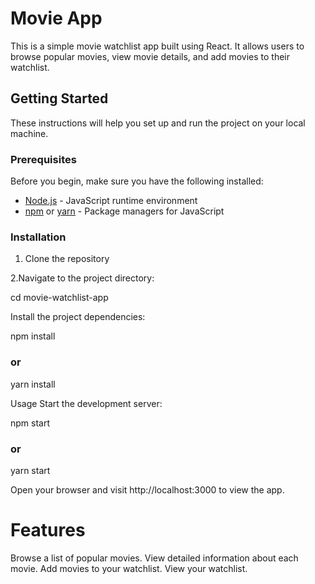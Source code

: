 # Movie  App

This is a simple movie watchlist app built using React. It allows users to browse popular movies, view movie details, and add movies to their watchlist.

## Getting Started

These instructions will help you set up and run the project on your local machine.

### Prerequisites

Before you begin, make sure you have the following installed:

- [Node.js](https://nodejs.org/) - JavaScript runtime environment
- [npm](https://www.npmjs.com/) or [yarn](https://yarnpkg.com/) - Package managers for JavaScript

### Installation

1. Clone the repository
   
2.Navigate to the project directory:

cd movie-watchlist-app

Install the project dependencies:

npm install
### or
yarn install

Usage
Start the development server:

npm start
### or
yarn start

Open your browser and visit http://localhost:3000 to view the app.

# Features
Browse a list of popular movies.
View detailed information about each movie.
Add movies to your watchlist.
View your watchlist.



